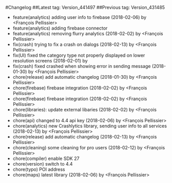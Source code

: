 #Changelog
##Latest tag: Version_441497
##Previous tag: Version_431485
* feature(analytics) adding user info to firebase (2018-02-06) by <François Pellissier>
* feature(analytics) adding firebase connector 
* feature(analytics) removing flurry analytics (2018-02-02) by <François Pellissier>
* fix(crash) trying to fix a crash on dialogs (2018-02-13) by <François Pellissier>
* fix(UI) fixed the category type not properly displayed on lower resolution screens (2018-02-01) by <Mihai Ionescu>
* fix(crash) fixed crashed when showing error in sending message (2018-01-30) by <François Pellissier>
* chore(release) add automatic changelog (2018-01-30) by <François Pellissier>
* chore(firebase) firebase integration (2018-02-02) by <François Pellissier>
* chore(firebase) firebase integration (2018-02-02) by <François Pellissier>
* chore(libraries): update external libaries (2018-02-02) by <François Pellissier>
* chore(api) changed to 4.4 api key (2018-02-06) by <François Pellissier>
* chore(analytics) new Crashlytics library, sending user info to all services (2018-02-13) by <François Pellissier>
* chore(release) add automatic changelog (2018-02-13) by <François Pellissier>
* chore(cleaning) some cleaning for pro users (2018-02-12) by <François Pellissier>
* chore(compiler) enable SDK 27 
* chore(version) switch to 4.4 
* chore(typo) POI address 
* chore(maps) latest library (2018-02-06) by <François Pellissier>
